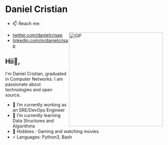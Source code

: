 # Daniel Cristian

- 📫 Reach me:

<img align="right" width="300" alt="GIF" src="https://i.pinimg.com/originals/e4/26/70/e426702edf874b181aced1e2fa5c6cde.gif" />

- [twitter.com/danielcrisap](https://twitter.com/danielcrisap)
- [linkedin.com/in/danielcrisap](https://www.linkedin.com/in/danielcrisap/)

## Hii👋,

I'm Daniel Cristian, graduated in Computer Networks. I am passionate about technologies and open source.

- 🔭 I’m currently working as an SRE/DevOps Engineer
- 🌱 I’m currently learning Data Structures and Algorithms
- 💬 Hobbies : Gaming and watching movies.
- ⚡ Languages: Python3, Bash
